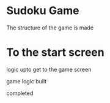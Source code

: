 # Sudoku Game
The structure of the game is  made

# To the start screen
logic upto get to the game screen

game logic built

completed